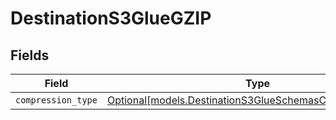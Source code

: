 # DestinationS3GlueGZIP


## Fields

| Field                                                                                                            | Type                                                                                                             | Required                                                                                                         | Description                                                                                                      |
| ---------------------------------------------------------------------------------------------------------------- | ---------------------------------------------------------------------------------------------------------------- | ---------------------------------------------------------------------------------------------------------------- | ---------------------------------------------------------------------------------------------------------------- |
| `compression_type`                                                                                               | [Optional[models.DestinationS3GlueSchemasCompressionType]](../models/destinations3glueschemascompressiontype.md) | :heavy_minus_sign:                                                                                               | N/A                                                                                                              |